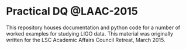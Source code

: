 # Practical DQ @LAAC-2015
This repository houses documentation and python code for a number of worked examples for studying LIGO data.
This material was originally written for the LSC Academic Affairs Council Retreat, March 2015.
